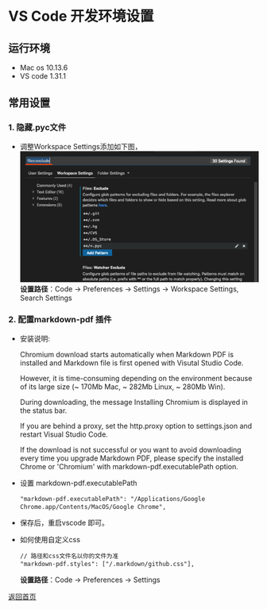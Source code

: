 # VS Code 开发环境设置

## 运行环境
* Mac os 10.13.6
* VS code 1.31.1


## 常用设置
### 1. 隐藏.pyc文件
* 调整Workspace Settings添加如下图，
![Image](images/files_exclude.png)
__设置路径__：Code -> Preferences -> Settings -> Workspace Settings, Search Settings

### 2. 配置markdown-pdf 插件
* 安装说明:

    Chromium download starts automatically when Markdown PDF is installed and Markdown file is first opened with Visutal Studio Code.

    However, it is time-consuming depending on the environment because of its large size (~ 170Mb Mac, ~ 282Mb Linux, ~ 280Mb Win).

    During downloading, the message Installing Chromium is displayed in the status bar.

    If you are behind a proxy, set the http.proxy option to settings.json and restart Visual Studio Code.

    If the download is not successful or you want to avoid downloading every time you upgrade Markdown PDF, please specify the installed Chrome or 'Chromium' with markdown-pdf.executablePath option.
* 设置 markdown-pdf.executablePath
    ```
    "markdown-pdf.executablePath": "/Applications/Google Chrome.app/Contents/MacOS/Google Chrome",
    ```
* 保存后，重启vscode 即可。
* 如何使用自定义css
    ```
    // 路径和css文件名以你的文件为准
    "markdown-pdf.styles": ["/.markdown/github.css"],
    ```
    __设置路径__：Code -> Preferences -> Settings

[返回首页](/index.html)
